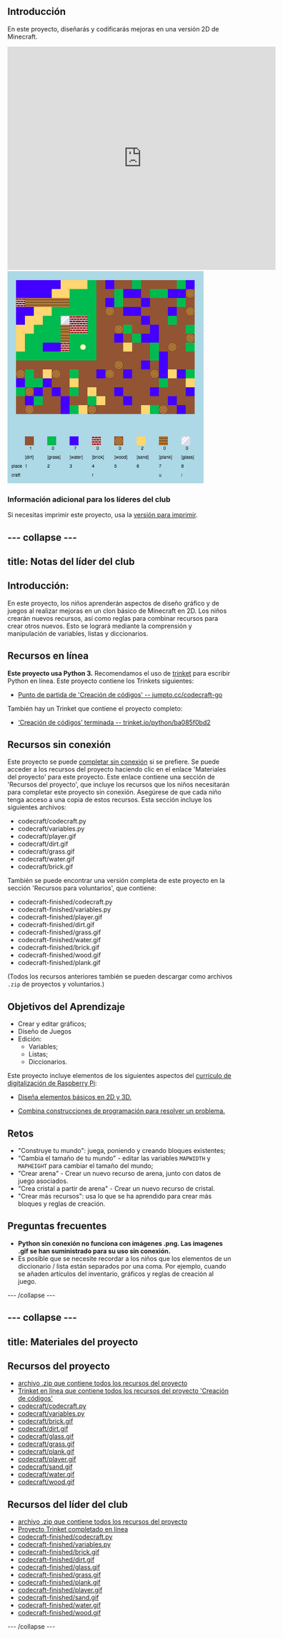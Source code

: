 ## Introducción

En este proyecto, diseñarás y codificarás mejoras en una versión 2D de Minecraft.

<div class="trinket">
  <iframe src="https://trinket.io/embed/python/ba085f0bd2?outputOnly=true&start=result" width="600" height="500" frameborder="0" marginwidth="0" marginheight="0" allowfullscreen></iframe>
  <img src="images/craft-finished.png">
</div>

### Información adicional para los líderes del club

Si necesitas imprimir este proyecto, usa la [versión para imprimir](https://projects.raspberrypi.org/es-ES/projects/codecraft/print).

--- collapse ---
---
title: Notas del líder del club
---
## Introducción:

En este proyecto, los niños aprenderán aspectos de diseño gráfico y de juegos al realizar mejoras en un clon básico de Minecraft en 2D. Los niños crearán nuevos recursos, así como reglas para combinar recursos para crear otros nuevos. Esto se logrará mediante la comprensión y manipulación de variables, listas y diccionarios.

## Recursos en línea

**Este proyecto usa Python 3.** Recomendamos el uso de [trinket](https://trinket.io/) para escribir Python en línea. Este proyecto contiene los Trinkets siguientes:

+ [Punto de partida de 'Creación de códigos' -- jumpto.cc/codecraft-go](https://trinket.io/python/c3877b95d4)

También hay un Trinket que contiene el proyecto completo:

+ [‘Creación de códigos’ terminada -- trinket.io/python/ba085f0bd2](https://trinket.io/python/ba085f0bd2)

## Recursos sin conexión

Este proyecto se puede [completar sin conexión](https://www.codeclubprojects.org/en-GB/resources/python-working-offline/) si se prefiere. Se puede acceder a los recursos del proyecto haciendo clic en el enlace 'Materiales del proyecto' para este proyecto. Este enlace contiene una sección de 'Recursos del proyecto', que incluye los recursos que los niños necesitarán para completar este proyecto sin conexión. Asegúrese de que cada niño tenga acceso a una copia de estos recursos. Esta sección incluye los siguientes archivos:

+ codecraft/codecraft.py
+ codecraft/variables.py
+ codecraft/player.gif
+ codecraft/dirt.gif
+ codecraft/grass.gif
+ codecraft/water.gif
+ codecraft/brick.gif

También se puede encontrar una versión completa de este proyecto en la sección 'Recursos para voluntarios', que contiene:

+ codecraft-finished/codecraft.py
+ codecraft-finished/variables.py
+ codecraft-finished/player.gif
+ codecraft-finished/dirt.gif
+ codecraft-finished/grass.gif
+ codecraft-finished/water.gif
+ codecraft-finished/brick.gif
+ codecraft-finished/wood.gif
+ codecraft-finished/plank.gif

(Todos los recursos anteriores también se pueden descargar como archivos `.zip` de proyectos y voluntarios.)

## Objetivos del Aprendizaje

+ Crear y editar gráficos;
+ Diseño de Juegos
+ Edición: 
    + Variables;
    + Listas;
    + Diccionarios.

Este proyecto incluye elementos de los siguientes aspectos del [currículo de digitalización de Raspberry Pi](https://rpf.io/curriculum):

+ [Diseña elementos básicos en 2D y 3D.](https://www.raspberrypi.org/curriculum/design/creator)

+ [Combina construcciones de programación para resolver un problema.](https://www.raspberrypi.org/curriculum/programming/builder)

## Retos

+ "Construye tu mundo": juega, poniendo y creando bloques existentes;
+ "Cambia el tamaño de tu mundo" - editar las variables `MAPWIDTH` y `MAPHEIGHT` para cambiar el tamaño del mundo;
+ "Crear arena" - Crear un nuevo recurso de arena, junto con datos de juego asociados.
+ "Crea cristal a partir de arena" - Crear un nuevo recurso de cristal.
+ "Crear más recursos": usa lo que se ha aprendido para crear más bloques y reglas de creación.

## Preguntas frecuentes

+ **Python sin conexión no funciona con imágenes .png. Las imagenes .gif se han suministrado para su uso sin conexión.**
+ Es posible que se necesite recordar a los niños que los elementos de un diccionario / lista están separados por una coma. Por ejemplo, cuando se añaden artículos del inventario, gráficos y reglas de creación al juego.

--- /collapse ---

--- collapse ---
---
title: Materiales del proyecto
---
## Recursos del proyecto

+ [archivo .zip que contiene todos los recursos del proyecto](resources/codecraft-project-resources.zip)
+ [Trinket en línea que contiene todos los recursos del proyecto 'Creación de códigos'](https://trinket.io/python/c3877b95d4)
+ [codecraft/codecraft.py](resources/codecraft-codecraft.py)
+ [codecraft/variables.py](resources/codecraft-variables.py)
+ [codecraft/brick.gif](resources/codecraft-brick.gif)
+ [codecraft/dirt.gif](resources/codecraft-dirt.gif)
+ [codecraft/glass.gif](resources/codecraft-glass.gif)
+ [codecraft/grass.gif](resources/codecraft-grass.gif)
+ [codecraft/plank.gif](resources/codecraft-plank.gif)
+ [codecraft/player.gif](resources/codecraft-player.gif)
+ [codecraft/sand.gif](resources/codecraft-sand.gif)
+ [codecraft/water.gif](resources/codecraft-water.gif)
+ [codecraft/wood.gif](resources/codecraft-wood.gif)

## Recursos del líder del club

+ [archivo .zip que contiene todos los recursos del proyecto](resources/codecraft-volunteer-resources.zip)
+ [Proyecto Trinket completado en línea](https://trinket.io/python/ba085f0bd2)
+ [codecraft-finished/codecraft.py](resources/codecraft-finished-codecraft.py)
+ [codecraft-finished/variables.py](resources/codecraft-finished-variables.py)
+ [codecraft-finished/brick.gif](resources/codecraft-finished-brick.gif)
+ [codecraft-finished/dirt.gif](resources/codecraft-finished-dirt.gif)
+ [codecraft-finished/glass.gif](resources/codecraft-finished-glass.gif)
+ [codecraft-finished/grass.gif](resources/codecraft-finished-grass.gif)
+ [codecraft-finished/plank.gif](resources/codecraft-finished-plank.gif)
+ [codecraft-finished/player.gif](resources/codecraft-finished-player.gif)
+ [codecraft-finished/sand.gif](resources/codecraft-finished-sand.gif)
+ [codecraft-finished/water.gif](resources/codecraft-finished-water.gif)
+ [codecraft-finished/wood.gif](resources/codecraft-finished-wood.gif)

--- /collapse ---
